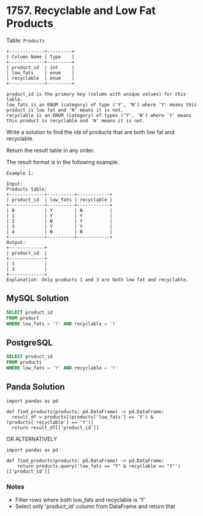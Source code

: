# 1757. Recyclable and Low Fat Products

Table: `Products`
```
+-------------+---------+
| Column Name | Type    |
+-------------+---------+
| product_id  | int     |
| low_fats    | enum    |
| recyclable  | enum    |
+-------------+---------+

product_id is the primary key (column with unique values) for this table.
low_fats is an ENUM (category) of type ('Y', 'N') where 'Y' means this product is low fat and 'N' means it is not.
recyclable is an ENUM (category) of types ('Y', 'N') where 'Y' means this product is recyclable and 'N' means it is not.
```

Write a solution to find the ids of products that are both low fat and recyclable.

Return the result table in any order.

The result format is in the following example.

```
Example 1:

Input: 
Products table:
+-------------+----------+------------+
| product_id  | low_fats | recyclable |
+-------------+----------+------------+
| 0           | Y        | N          |
| 1           | Y        | Y          |
| 2           | N        | Y          |
| 3           | Y        | Y          |
| 4           | N        | N          |
+-------------+----------+------------+
Output: 
+-------------+
| product_id  |
+-------------+
| 1           |
| 3           |
+-------------+
Explanation: Only products 1 and 3 are both low fat and recyclable.
```

## MySQL Solution
```sql
SELECT product_id
FROM product
WHERE low_fats = 'Y' AND recyclable = 'Y'
```

## PostgreSQL
```sql
SELECT product_id
FROM products
WHERE low_fats = 'Y' AND recyclable = 'Y'
```

## Panda Solution
```py3
import pandas as pd

def find_products(products: pd.DataFrame) -> pd.DataFrame:
  result_df = products[(products['low_fats'] == 'Y') & (products['recyclable'] == 'Y')]
  return result_df[['product_id']]
```
OR ALTERNATIVELY
```py3
import pandas as pd

def find_products(products: pd.DataFrame) -> pd.DataFrame:
    return products.query('low_fats == "Y" & recyclable == "Y"')[['product_id']]
```
### Notes
- Filter rows where both low_fats and recyclable is 'Y'
- Select only 'product_id' column from DataFrame and return that